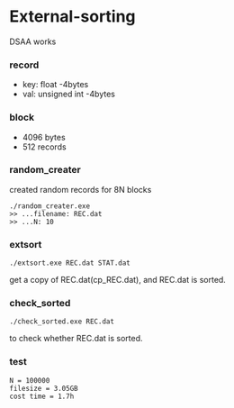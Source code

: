 # External-sorting
DSAA works

### record
- key: float -4bytes
- val: unsigned int -4bytes

### block
- 4096 bytes
- 512 records

### random_creater
created random records for 8N blocks
```shell
./random_creater.exe
>> ...filename: REC.dat
>> ...N: 10
```
### extsort
```shell
./extsort.exe REC.dat STAT.dat
```
get a copy of REC.dat(cp_REC.dat), and REC.dat is sorted.

### check_sorted
```shell
./check_sorted.exe REC.dat
```
to check whether REC.dat is sorted.

### test
```shell
N = 100000
filesize = 3.05GB
cost time = 1.7h
